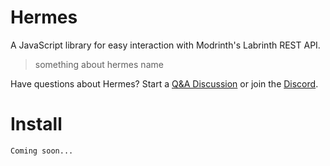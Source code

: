 # Hermes
A JavaScript library for easy interaction with Modrinth's Labrinth REST API.

> something about hermes name

Have questions about Hermes? Start a [Q&A Discussion](https://github.com/big7star/hermes/discussions/new) or join the [Discord](https://discord.gg/c9SEQQ6FMS).

# Install

```
Coming soon...
```